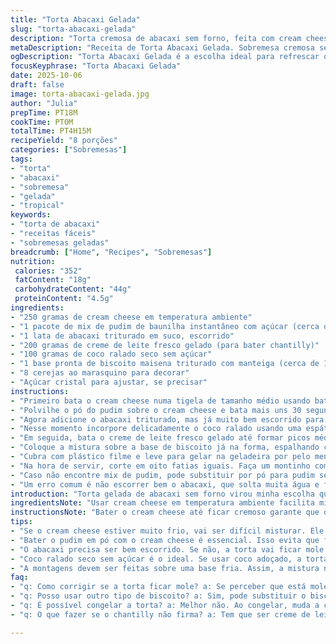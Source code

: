 ```yaml
---
title: "Torta Abacaxi Gelada"
slug: "torta-abacaxi-gelada"
description: "Torta cremosa de abacaxi sem forno, feita com cream cheese e mix de pudim, incorporando abacaxi triturado escorrido para evitar excesso de líquido. A inclusão do coco ralado dá uma textura diferenciada, quebrando a doçura e adicionando um toque tropical. Crosta crocante de biscoito tipo maisena substitui graham cracker, comum aqui no Brasil, para aproximar ao paladar local. Receita testada com diferentes dicas para acertar ponto, evitar torta mole e facilitar montagem. Recomendo gelar bem para firmar e dar sabor intenso. Dá oito porções generosas, ótima para sobremesas em dias quentes ou eventos improvisados. Equilibrada em calorias e bem saborosa com o toque da cereja ao marasquino por cima, que vira charme visual."
metaDescription: "Receita de Torta Abacaxi Gelada. Sobremesa cremosa sem forno, perfeita para dias quentes."
ogDescription: "Torta Abacaxi Gelada é a escolha ideal para refrescar os dias quentes com seu sabor tropical e cremosidade numa versão sem forno."
focusKeyphrase: "Torta Abacaxi Gelada"
date: 2025-10-06
draft: false
image: torta-abacaxi-gelada.jpg
author: "Julia"
prepTime: PT18M
cookTime: PT0M
totalTime: PT4H15M
recipeYield: "8 porções"
categories: ["Sobremesas"]
tags:
- "torta"
- "abacaxi"
- "sobremesa"
- "gelada"
- "tropical"
keywords:
- "torta de abacaxi"
- "receitas fáceis"
- "sobremesas geladas"
breadcrumb: ["Home", "Recipes", "Sobremesas"]
nutrition: 
 calories: "352"
 fatContent: "18g"
 carbohydrateContent: "44g"
 proteinContent: "4.5g"
ingredients:
- "250 gramas de cream cheese em temperatura ambiente"
- "1 pacote de mix de pudim de baunilha instantâneo com açúcar (cerca de 60 gramas)"
- "1 lata de abacaxi triturado em suco, escorrido"
- "200 gramas de creme de leite fresco gelado (para bater chantilly)"
- "100 gramas de coco ralado seco sem açúcar"
- "1 base pronta de biscoito maisena triturado com manteiga (cerca de 150 gramas total)"
- "8 cerejas ao marasquino para decorar"
- "Açúcar cristal para ajustar, se precisar"
instructions:
- "Primeiro bata o cream cheese numa tigela de tamanho médio usando batedeira com batedor em velocidade média-alta, uns 35 segundos até ficar cremoso, sem caroços. Se estiver frio demais, bate mal e fica grumoso; precisa estar maleável, quase em ponto de pomada."
- "Polvilhe o pó do pudim sobre o cream cheese e bata mais uns 30 segundos até misturar bem. Isso evita que o pudim forme pelotas e garante cremosidade uniforme."
- "Agora adicione o abacaxi triturado, mas já muito bem escorrido para que a torta não fique aguada. Misture na velocidade baixa só até incorporar tudo e sentir que a massa fica mais densa, quase cremosa tipo mousse firme."
- "Nesse momento incorpore delicadamente o coco ralado usando uma espátula, fazendo movimentos leves para não perder ar no creme. O coco traz sabor e quebradeira boa que junta com o abacaxi, dá outra vida à receita tradicional."
- "Em seguida, bata o creme de leite fresco gelado até formar picos médios firmes (só pausas para checar textura). Evite bater demais para não virar manteiga. Dobre o chantilly suavemente no creme principal com cuidado para não esvaziar tudo."
- "Coloque a mistura sobre a base de biscoito já na forma, espalhando com uma espátula para não deixar buracos. A crosta pode ser feita triturando biscoito maisena com manteiga derretida; aperta na forma até firmar bem a base."
- "Cubra com plástico filme e leve para gelar na geladeira por pelo menos 4 horas até ficar bem firme e fácil de cortar. Gelar pouco deixa mousse mole; gelar demais endurece demais a base, ataque o ponto do meio termo."
- "Na hora de servir, corte em oito fatias iguais. Faça um montinho com o restante do chantilly fresco, e coloque uma cereja vermelha ao marasquino no topo de cada fatia como enfeite, serve, que chama atenção e refresca o paladar."
- "Caso não encontre mix de pudim, pode substituir por pó para pudim sem açúcar e adoçar com 2 colheres de sopa de açúcar cristal. O segredo é acertar textura e firmeza para mimetizar o resultado original e sem forno."
- "Um erro comum é não escorrer bem o abacaxi, que solta muita água e faz a torta ficar mole e empapada. O creme de leite deve estar bem gelado para bater chantilly firme, caso contrário a torta perde corpo."
introduction: "Torta gelada de abacaxi sem forno virou minha escolha quase certa para aquelas festas improvisadas ou quando o calor aperta tipo aqui no verão carioca. O segredo está na mistura do cream cheese com pudim de baunilha e abacaxi bem drenado, que permite montar uma sobremesa que não pede forno, com textura densa e cremosa. No primeiro teste usei base americana de biscoito tipo graham cracker, mas no Brasil adaptei com biscoito maisena – já testei várias marcas até achar a consistência firme para segurar o recheio. Add coco ralado na mistura para um toque que quebra a doçura e traz outra dimensão. Fácil de montar, serei sincero: paciência pra gelar é chave. Nada sai de geladeira quente, lembra sempre."
ingredientsNote: "Usar cream cheese em temperatura ambiente facilita misturar com menos esforço e evita pedaços duros. Mix de pudim instantâneo de baunilha funciona porque já tem fécula e açúcar, garantindo firmeza. Se usar pó de pudim sem açúcar, lembre-se de balancear a doçura à parte para não ficar sem graça ou enjoativo. O abacaxi triturado deve ser escorrido com uma peneira ou mesmo com pano limpo, para tirar todo excesso de suco, que se não, afoga o creme. Coco ralado sem açúcar dá a textura, não substitua por coco adoçado para não ficar muito doce. Creme de leite para chantilly precisa estar muito gelado; geladeira aberta pode comprometer ponto. Biscoito maisena é mais comum e acessível que graham cracker aqui; substitua por bolacha de aveia para versão mais rústica."
instructionsNote: "Bater o cream cheese até ficar cremoso garante que o mix de pudim incorpore direito, evitando bolinhas. Misture lentamente o abacaxi na velocidade baixa para evitar provocar calor no creme ou dosar líquido. Incorporar o coco ralado suavemente com a espátula mantém a aeração do chantilly que depois entra. Para bater chantilly, observe o ponto siciliano médio – textura encorpada, mas ainda maleável que cubra colheres. Montar sobre base que esteja fria evita que o recheio derreta antes de gelar. Respeitar o tempo na geladeira possibilita a gelificação do pudim junto com a mistura, deixando torta firme para cortar e com textura para encher boca. Na hora de servir, o chantilly fresco e a cereja marcam contraste visual e refrescância no conjunto. Evite congelar; muda consistência e sabor. Tenha paciência com geladeira; não adianta pressa."
tips:
- "Se o cream cheese estiver muito frio, vai ser difícil misturar. Ele precisa ficar maleável, quase em ponto de pomada. Deixe em temperatura ambiente antes."
- "Bater o pudim em pó com o cream cheese é essencial. Isso evita que forme aquelas bolinhas indesejadas. Misture e observe a textura, tem que ficar homogênea."
- "O abacaxi precisa ser bem escorrido. Se não, a torta vai ficar mole. Use uma peneira e depois pressione um pouco para tirar o excesso. Muita água estraga tudo."
- "Coco ralado seco sem açúcar é o ideal. Se usar coco adoçado, a torta vai ficar enjoativa. O coco traz uma textura e quebradeira que combina com o abacaxi."
- "A montagens devem ser feitas sobre uma base fria. Assim, a mistura não derrete antes de firmar. Mantenha tudo na geladeira enquanto trabalha."
faq:
- "q: Como corrigir se a torta ficar mole? a: Se perceber que está mole, um truque é colocar um pouco mais de pudim em pó. Isso ajuda a firmar a mistura. O abacaxi tem que estar escorrido."
- "q: Posso usar outro tipo de biscoito? a: Sim, pode substituir o biscoito maisena por bolacha de aveia. Isso dá uma versão mais rústica. O importante é a textura da base."
- "q: É possível congelar a torta? a: Melhor não. Ao congelar, muda a consistência e o sabor. Siga a receita à risca. Gelar é a melhor opção para textura."
- "q: O que fazer se o chantilly não firma? a: Tem que ser creme de leite bem gelado. Qualquer pausa na geladeira pode estragar a textura. Tente batê-lo mais devagar."

---
```


